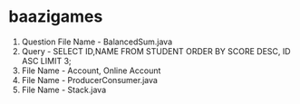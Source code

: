 # baazigames
1. Question File Name - BalancedSum.java
2. Query - SELECT ID,NAME FROM STUDENT ORDER BY SCORE DESC, ID ASC LIMIT 3;
3. File Name - Account, Online Account
4. File Name - ProducerConsumer.java
5. File Name - Stack.java
